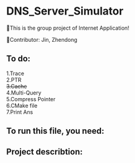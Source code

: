 # DNS_Server_Simulator
🎯This is the group project of Internet Application!  

🎉Contributor: Jin, Zhendong  

## To do:
1.Trace  
2.PTR  
~~3.Cache~~  
4.Multi-Query  
5.Compress Pointer  
6.CMake file  
7.Print Ans
## To run this file, you need:

## Project describtion:
